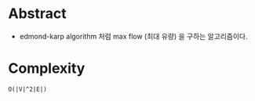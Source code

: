 # Abstract

- edmond-karp algorithm 처럼 max flow (최대 유량) 을 구하는 알고리즘이다.

# Complexity

```
O(|V|^2|E|)
```